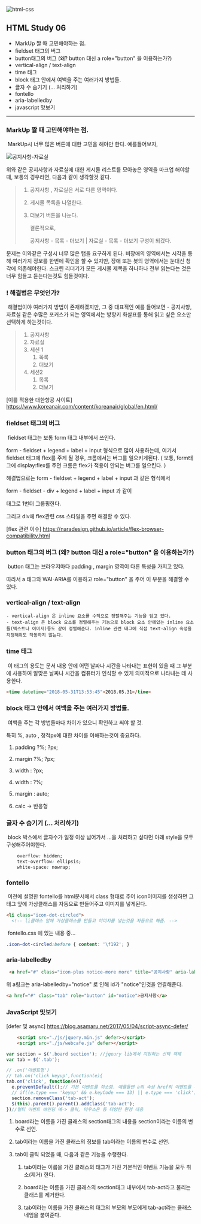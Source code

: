 ![html-css](https://user-images.githubusercontent.com/31315644/64251759-3252cb00-cf54-11e9-88f9-922505f9789e.jpeg)

## HTML Study 06

- MarkUp 짤 때 고민해야하는 점.
- fieldset 태그의 버그
- button태그의 버그 (왜? button 대신 a role="button" 을 이용하는가?)
- vertical-align / text-align
- time 태그
- block 태그 안에서 여백을 주는 여러가지 방법들.
- 글자 수 숨기기 (... 처리하기)
- fontello
- aria-labelledby
- javascript 맛보기

------

### MarkUp 짤 때 고민해야하는 점.

​	MarkUp시 너무 많은 버튼에 대한 고민을 해야만 한다. 예를들어보자,

![공지사항-자료실](https://user-images.githubusercontent.com/31315644/64782626-96067500-d5a0-11e9-9658-4c2f55330329.jpeg)

위와 같은 공지사항과 자료실에 대한 게시물 리스트를 모아놓은 영역을 마크업 해야할 때, 보통의 경우라면, 다음과 같이 생각할것 같다.

> 1. 공지사항 , 자료실은 서로 다른 영역이다.
>
> 2. 게시물 목록을 나열한다.
>
> 3. 더보기 버튼을 나눈다.
>
>     결론적으로, 
>
>    공지사항 - 목록 - 더보기 | 자료실 - 목록 - 더보기 구성이 되겠다.

문제는 이와같은 구성시 너무 많은 탭을 요구하게 된다. 비장애의 영역에서는 시각을 통해 여러가지 정보를 한번에 확인을 할 수 있지만, 장애 또는 봇의 영역에서는 눈대신 청각에 의존해야한다. 스크린 리더기가 모든 게시물 제목을 하나하나 전부 읽는다는 것은 너무 힘들고 듣는다는것도 힘들것이다.

### ! 해결법은 무엇인가?

​	해결법이야 여러가지 방법이 존재하겠지만, 그 중 대표적인 예를 들어보면 - 공지사항,자료실 같은 수많은 포커스가 되는 영역에서는 방향키 화살표를 통해 읽고 싶은 요소만 선택하게 하는것이다. 

> 1. 공지사항
> 2. 자료실
> 3. 세션 1
>    1. 목록
>    2. 더보기
> 4. 세션2
>    1. 목록
>    2. 더보기

[이를 적용한 대한항공 사이트] https://www.koreanair.com/content/koreanair/global/en.html/





### fieldset 태그의 버그

​	fieldset 태그는 보통 form 태그 내부에서 쓰인다.

form - fieldset + legend + label + input 형식으로 많이 사용하는데, 여기서 fieldset 태그에 flex를 주게 될 경우, 크롬에서는 버그를 일으키게된다. ( 보통, form태그에 display:flex를 주면 크롬은 flex가 적용이 안되는 버그를 일으킨다. )

해결법으로는 form - fieldset + legend + label + input 과 같은 형식에서

form - fieldset - div + legend + label + input 과 같이 <div> 태그로 1번더 그룹핑한다. 

그리고 div에 flex관련 css 스타일을 주면 해결할 수 있다.

[flex 관련 이슈] https://naradesign.github.io/article/flex-browser-compatibility.html





### button 태그의 버그 (왜? button 대신 a role="button" 을 이용하는가?)

​	button 태그는 브라우저마다 padding , margin 영역이 다른 특성을 가지고 있다. 

따라서 a 태그와 WAI-ARIA를 이용하고 role="button" 을 주어 이 부분을 해결할 수 있다.





### vertical-align / text-align

	- vertical-align 은 inline 요소를 수직으로 정렬해주는 기능을 담고 있다.
	- text-align 은 block 요소를 정렬해주는 기능으로 block 요소 안에있는 inline 요소들(텍스트나 이미지)등도 같이 정렬해준다. inline 관련 태그에 직접 text-align 속성을 지정해줘도 작동하지 않는다.





### time 태그	

​	이 태그의 용도는 문서 내용 안에 어떤 날짜나 시간을 나타내는 표현이 있을 때 그 부분에 사용하여 알맞은 날짜나 시간을 컴퓨터가 인식할 수 있게 의미적으로 나타내는 데 사용한다.

~~~~~html
<time datetime="2018-05-31T13:53:45">2018.05.31</time>
~~~~~





### block 태그 안에서 여백을 주는 여러가지 방법들.

​	여백을 주는 각 방법들마다 차이가 있으니 확인하고 써야 할 것.

특히 %, auto , 정적px에 대한 차이를 이해하는것이 중요하다.

1. padding ?%; ?px;

2. margin  ?%; ?px;

3. width : ?px;

4. width : ?%;

5. margin : auto; 

6. calc -> 반응형

   



### 글자 수 숨기기 (... 처리하기)

​	block 박스에서 글자수가 일정 이상 넘어가서 ...을 처리하고 싶다먼 아래 style을 모두 구성해주어야한다.

~~~css
    overflow: hidden;
    text-overflow: ellipsis;
    white-space: nowrap; 
~~~





### fontello

​	이전에 설명한 fontello를 html문서에서 class 형태로 주어 icon이미지를 생성하면 그 태그 앞에 가상클래스를 자동으로 만들어주고 이미지를 넣게된다.

~~~~~html
<li class="icon-dot-circled">
  <!-- li클래스 앞에 가상클래스를 만들고 이미지를 넣는것을 자동으로 해줌. -->
~~~~~

​	fontello.css 에 있는 내용 중...

~~~~~css
.icon-dot-circled:before { content: '\f192'; } 
~~~~~





### aria-labelledby

~~~~~html
 <a href="#" class="icon-plus notice-more more" title="공지사항" aria-labelledby="notice">더보기</a>
~~~~~

 위 a링크는 aria-labelledby="notice" 로 인해  id가 "notice"인것을 연결해준다.

~~~html
<a href="#" class="tab" role="button" id="notice">공지사항</a>
~~~



### JavaScript 맛보기

[defer 및 async] https://blog.asamaru.net/2017/05/04/script-async-defer/



```html
    <script src="./js/jquery.min.js" defer></script>
    <script src="./js/webcafe.js" defer></script>
```



```javascript
var section = $('.board section'); //jqeury lib에서 지원하는 선택 객체
var tab = $('.tab');

// .on('이벤트명')
// tab.on('click keyup',function(e){
tab.on('click', function(e){
  e.preventDefault();// 기본 이벤트를 취소함. 예를들면 a의 속성 href의 이벤트를 취소함.
  // if((e.type === 'keyup' && e.keyCode === 13) || e.type === 'click'){
  section.removeClass('tab-act');
  $(this).parent().parent().addClass('tab-act');
})//멀티 이벤트 바인딩 예-> 클릭, 마우스온 등 다양한 환경 대응
```

1. board라는 이름을 가진 클래스의 section태그의 내용을 section이라는 이름의 변수로 선언.

2. tab이라는 이름을 가진 클래스의 정보를 tab이라는 이름의 변수로 선언.

3. tab이  클릭 되었을 때, 다음과 같은 기능을 수행한다.

   1. tab이라는 이름을 가진 클래스의 태그가 가진 기본적인 이벤트 기능을 모두 취소(제거) 한다.

   2. board라는 이름을 가진 클래스의 section태그 내부에서 tab-act라고 불리는 클래스를 제거한다.

   3. tab이라는 이름을 가진 클래스의 태그의 부모의 부모에게  tab-act라는 클래스네임을 붙여준다.

      